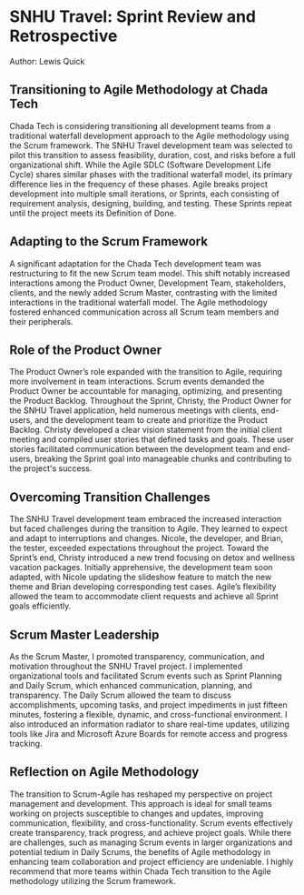 # SNHU Travel: Sprint Review and Retrospective
Author: Lewis Quick

## Transitioning to Agile Methodology at Chada Tech
Chada Tech is considering transitioning all development teams from a traditional waterfall development approach to the Agile methodology using the Scrum framework. 
The SNHU Travel development team was selected to pilot this transition to assess feasibility, duration, cost, and risks before a full organizational shift. While the Agile 
SDLC (Software Development Life Cycle) shares similar phases with the traditional waterfall model, its primary difference lies in the frequency of these phases. Agile breaks 
project development into multiple small iterations, or Sprints, each consisting of requirement analysis, designing, building, and testing. These Sprints repeat until the project 
meets its Definition of Done.

## Adapting to the Scrum Framework
A significant adaptation for the Chada Tech development team was restructuring to fit the new Scrum team model. This shift notably increased interactions among the Product Owner, 
Development Team, stakeholders, clients, and the newly added Scrum Master, contrasting with the limited interactions in the traditional waterfall model. The Agile methodology fostered 
enhanced communication across all Scrum team members and their peripherals.

## Role of the Product Owner
The Product Owner’s role expanded with the transition to Agile, requiring more involvement in team interactions. Scrum events demanded the Product Owner be accountable for managing, optimizing, and presenting the Product Backlog. Throughout the Sprint, Christy, the Product Owner for the SNHU Travel application, held numerous meetings with clients, end-users, and the development team to create and prioritize the Product Backlog. Christy developed a clear vision statement from the initial client meeting and compiled user stories that defined tasks and goals. These user stories facilitated communication between the development team and end-users, breaking the Sprint goal into manageable chunks and contributing to the project's success.

## Overcoming Transition Challenges
The SNHU Travel development team embraced the increased interaction but faced challenges during the transition to Agile. They learned to expect and adapt to interruptions and changes. Nicole, the developer, and Brian, the tester, exceeded expectations throughout the project. Toward the Sprint’s end, Christy introduced a new trend focusing on detox and wellness vacation packages. Initially apprehensive, the development team soon adapted, with Nicole updating the slideshow feature to match the new theme and Brian developing corresponding test cases. Agile’s flexibility allowed the team to accommodate client requests and achieve all Sprint goals efficiently.

## Scrum Master Leadership
As the Scrum Master, I promoted transparency, communication, and motivation throughout the SNHU Travel project. I implemented organizational tools and facilitated Scrum events such as Sprint Planning and Daily Scrum, which enhanced communication, planning, and transparency. The Daily Scrum allowed the team to discuss accomplishments, upcoming tasks, and project impediments in just fifteen minutes, fostering a flexible, dynamic, and cross-functional environment. I also introduced an information radiator to share real-time updates, utilizing tools like Jira and Microsoft Azure Boards for remote access and progress tracking.

## Reflection on Agile Methodology
The transition to Scrum-Agile has reshaped my perspective on project management and development. This approach is ideal for small teams working on projects susceptible to changes and updates, improving communication, flexibility, and cross-functionality. Scrum events effectively create transparency, track progress, and achieve project goals. While there are challenges, such as managing Scrum events in larger organizations and potential tedium in Daily Scrums, the benefits of Agile methodology in enhancing team collaboration and project efficiency are undeniable. I highly recommend that more teams within Chada Tech transition to the Agile methodology utilizing the Scrum framework.
